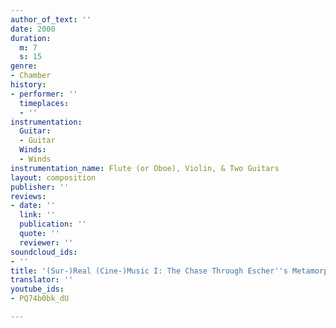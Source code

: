 ```yaml
---
author_of_text: ''
date: 2000
duration:
  m: 7
  s: 15
genre:
- Chamber
history:
- performer: ''
  timeplaces:
  - ''
instrumentation:
  Guitar:
  - Guitar
  Winds:
  - Winds
instrumentation_name: Flute (or Oboe), Violin, & Two Guitars
layout: composition
publisher: ''
reviews:
- date: ''
  link: ''
  publication: ''
  quote: ''
  reviewer: ''
soundcloud_ids:
- ''
title: '(Sur-)Real (Cine-)Music I: The Chase Through Escher''s Metamorphosen'
translator: ''
youtube_ids:
- PQ74b0bk_dU

---
```

